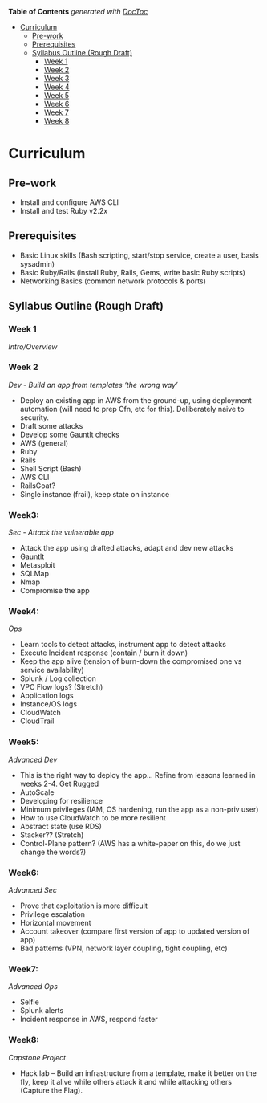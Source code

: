 <!-- START doctoc generated TOC please keep comment here to allow auto update -->
<!-- DON'T EDIT THIS SECTION, INSTEAD RE-RUN doctoc TO UPDATE -->
**Table of Contents**  *generated with [DocToc](https://github.com/thlorenz/doctoc)*

- [Curriculum](#curriculum)
  - [Pre-work](#pre-work)
  - [Prerequisites](#prerequisites)
  - [Syllabus Outline (Rough Draft)](#syllabus-outline-rough-draft)
    - [Week 1](#week-1)
    - [Week 2](#week-2)
    - [Week 3](#week3)
    - [Week 4](#week4)
    - [Week 5](#week5)
    - [Week 6](#week6)
    - [Week 7](#week7)
    - [Week 8](#week8)

<!-- END doctoc generated TOC please keep comment here to allow auto update -->

# Curriculum

## Pre-work  
- Install and configure AWS CLI
- Install and test Ruby v2.2x  

## Prerequisites  
- Basic Linux skills (Bash scripting, start/stop service, create a user, basis sysadmin)
- Basic Ruby/Rails (install Ruby, Rails, Gems, write basic Ruby scripts)
- Networking Basics (common network protocols & ports)

## Syllabus Outline (Rough Draft)  

### Week 1  
_Intro/Overview_  

### Week 2
_Dev - Build an app from templates ‘the wrong way’_  
  - Deploy an existing app in AWS from the ground-up, using deployment automation (will need to prep Cfn, etc for this). Deliberately naive to security.
  - Draft some attacks
  - Develop some Gauntlt checks
  - AWS (general)
  - Ruby
  - Rails
  - Shell Script (Bash)
  - AWS CLI
  - RailsGoat?
  - Single instance (frail), keep state on instance

### Week3:  
_Sec - Attack the vulnerable app_  
  - Attack the app using drafted attacks, adapt and dev new attacks
  - Gauntlt
  - Metasploit
  - SQLMap
  - Nmap
  - Compromise the app

### Week4:  
_Ops_  
  - Learn tools to detect attacks, instrument app to detect attacks
  - Execute Incident response (contain / burn it down)
  - Keep the app alive (tension of burn-down the compromised one vs service availability)
  - Splunk / Log collection
  - VPC Flow logs? (Stretch)
  - Application logs
  - Instance/OS logs
  - CloudWatch
  - CloudTrail

### Week5:  
_Advanced Dev_  
  - This is the right way to deploy the app… Refine from lessons learned in weeks 2-4. Get Rugged
  - AutoScale
  - Developing for resilience
  - Minimum privileges (IAM, OS hardening, run the app as a non-priv user)
  - How to use CloudWatch to be more resilient
  - Abstract state (use RDS)
  - Stacker?? (Stretch)
  - Control-Plane pattern? (AWS has a white-paper on this, do we just change the words?)

### Week6:  
_Advanced Sec_  
  - Prove that exploitation is more difficult
  - Privilege escalation
  - Horizontal movement
  - Account takeover (compare first version of app to updated version of app)
  - Bad patterns (VPN, network layer coupling, tight coupling, etc)

### Week7:  
_Advanced Ops_
  - Selfie
  - Splunk alerts
  - Incident response in AWS, respond faster

### Week8:  
_Capstone Project_  
  - Hack lab – Build an infrastructure from a template, make it better on the fly, keep it alive while others attack it and while attacking others (Capture the Flag).
